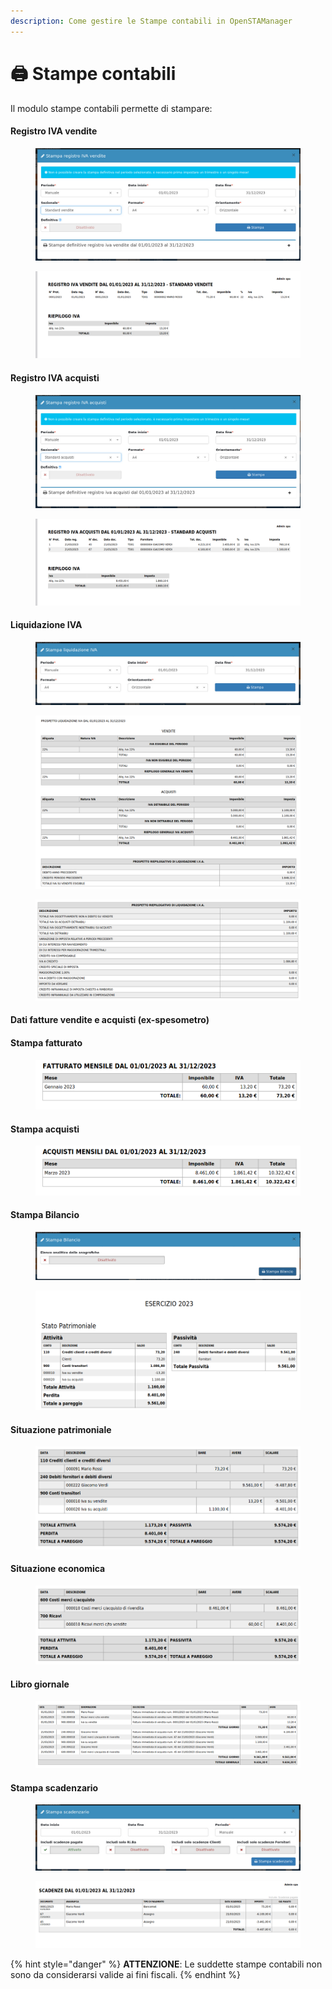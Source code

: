 ```yaml
---
description: Come gestire le Stampe contabili in OpenSTAManager
---
```


# 🖨 Stampe contabili

Il modulo stampe contabili permette di stampare:

#### Registro IVA vendite

<figure><img src="../../../.gitbook/assets/immagine (251).png" alt=""><figcaption></figcaption></figure>

<figure><img src="../../../.gitbook/assets/immagine (253).png" alt=""><figcaption></figcaption></figure>

#### Registro IVA acquisti

<figure><img src="../../../.gitbook/assets/immagine (240).png" alt=""><figcaption></figcaption></figure>

<figure><img src="../../../.gitbook/assets/immagine (235).png" alt=""><figcaption></figcaption></figure>

#### Liquidazione IVA

<figure><img src="../../../.gitbook/assets/immagine (273).png" alt=""><figcaption></figcaption></figure>

<figure><img src="../../../.gitbook/assets/immagine (239).png" alt=""><figcaption></figcaption></figure>

<figure><img src="../../../.gitbook/assets/immagine (232).png" alt=""><figcaption></figcaption></figure>

#### Dati fatture vendite e acquisti (ex-spesometro)

#### Stampa fatturato

<figure><img src="../../../.gitbook/assets/immagine (272).png" alt=""><figcaption></figcaption></figure>

#### Stampa acquisti

<figure><img src="../../../.gitbook/assets/immagine (287).png" alt=""><figcaption></figcaption></figure>

#### Stampa Bilancio

<figure><img src="../../../.gitbook/assets/immagine (225).png" alt=""><figcaption></figcaption></figure>

<figure><img src="../../../.gitbook/assets/immagine (245).png" alt=""><figcaption></figcaption></figure>

#### Situazione patrimoniale

<figure><img src="../../../.gitbook/assets/immagine (248).png" alt=""><figcaption></figcaption></figure>

#### Situazione economica

<figure><img src="../../../.gitbook/assets/immagine (284).png" alt=""><figcaption></figcaption></figure>

#### Libro giornale

<figure><img src="../../../.gitbook/assets/immagine (261).png" alt=""><figcaption></figcaption></figure>

#### Stampa scadenzario

<figure><img src="../../../.gitbook/assets/immagine (254).png" alt=""><figcaption></figcaption></figure>

<figure><img src="../../../.gitbook/assets/immagine (221).png" alt=""><figcaption></figcaption></figure>

{% hint style="danger" %}
**ATTENZIONE**: Le suddette stampe contabili non sono da considerarsi valide ai fini fiscali.
{% endhint %}

